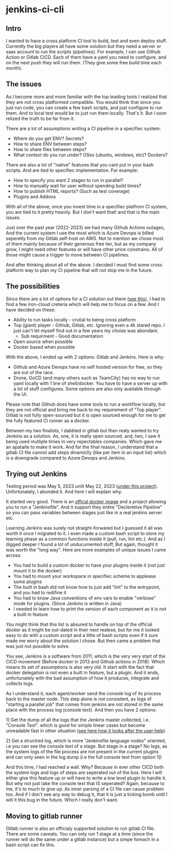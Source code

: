 # jenkins-ci-cli

## Intro

I wanted to have a cross platform CI tool to build, test and even deploy stuff.
Currently the big players all have some solution but they need a server or saas account to run the scripts (pipelines).
For example, I can use Github Action or Gitlab CICD. Each of them have a yaml you need to configure, and on the next push they will run them. (They give some free build time each month).

## The issues

As I become more and more familiar with the top leading tools I realized that they are not cross platformed compatible. You would think that since you just run code, you can create a few
bash scripts, and just configure to run them. And to local test would be to just run them locally. That's it. But I soon relized the truth to be far from it.

There are a lot of assumptions writing a CI pipeline in a specifiec system:
* Where do you get ENV? Secrets?
* How to share ENV between steps?
* How to share files between steps?
* What context do you run under? OSes (ubuntu, windows, etc)? Dockers?

There are also a lot of "native" features that you cant put in your bash scripts. And are tied to specifiec implementation. For example:
* How to specify you want 2 stages to run in parallel?
* How to manually wait for user without spending build times?
* How to publish HTML reports? (Such as test coverage)
* Plugins and Addons

With all of the above, once you invest time in a specifiec platfrom CI system, you are tied to it pretty heavily.
But I don't want that! and that is the main issues.

Just over the past year (2022-2023) we had many Github Actions outages, And the current system I use the most which is Azure Devops is billed
seperetly from my Gitlab self-host on AWS. Not to mention we chose most of them mainly because of their generous free tier, but as my company grow, I might need other features or
will have other price constrains. All of those might cause a trigger to move between CI pipelines.

And after thinking about all of the above. I decided I must find some cross platform way to plan my CI pipeline that will not stop me in the future.

## The possibilities

Since there are a lot of options for a CI solution out there ([see this](https://github.com/ligurio/awesome-ci)), I had to find a few iron-cloud creteria which will help me to focus on a few.
And I have decided on these:

* Ability to run tasks locally - crutial to being cross platform
* Top (giant) player - Github, Gitlab, etc. Ignoring even a 4k stared repo. I just can't let myself find out in a few years my choise was abondant. 
  * Sub requirment - Good documentation
* Open source when possible
* Docker based when possible

With the above, I ended up with 2 options: Gitlab and Jenkins. Here is why:

* Github and Azure Devops have no self hosted version for free, so they are out of the race.
* Drone, GoCD (and many others such as TeamCity) has no way to run yaml locally with 1 line of shell/docker. You have to have a server up with a lot of stuff configures. Some options are also only available through the UI.

Please note that Github does have some tools to run a workflow locally, but they are not official and bring me back to my requirement of "Top player". 
Gitlab is not fully open-sourced but it is open sourced enough for me to get the fully featured CI runner as a docker.

Between my two finalists, I dabbled in gitlab but then realy wanted to try Jenkins as a solution. As, one, it is really open sourced. and, two, I saw it being used mutliple times in very repectables companies. 
Which gave me an apataite to make it work. And for the final reason, I understand that a gitlab CI file cannot add steps dinamiclly (like per item in an input list) which is a downgrade compared to Azure Devops and Jenkins.

## Trying out Jenkins

Testing period was May 5, 2023 until May 22, 2023 ([under this project](https://github.com/yonixw/LivestreamDockerRecorder)). Unfortunately, I abonded it. And here I will explain why.

It started very good. There is an [offical docker image](https://github.com/jenkinsci/jenkinsfile-runner) and a project allowing you to run a "Jenkinsfile". And it support they entire "Decleretive Pipeline" so you can pass variables
between stages just like in a real jenkins server etc.

Learning Jenkins was surely not straight-forwared but I guessed it all was worth it once I migrated to it. I even made a custom bash script to store my learning phase as a common functions inside it (pull, run, lint etc.).
And as I digged deeper I found a lot of unducumented stuff, But again, thought it was worth the "long way". Here are more examples of unique issues I came across:

* You had to build a custom docker to have your plugins inside it (not just mount it to the docker)
* You had to mount your workspace in specifiec scheme to applease some plugins
* The built in bash did not know how to just add "lint" to the entrypoint, and you had to redifine it
* You had to know Java conventions of env vars to enable "verbose" mode for plugins. (Since Jenkins is written in Java)
* I needed to learn how to print the version of each component as it is not a built in feature

You might think that this list is absured to handle on top of the official docker as it might be out-dated in their next realese, but for me it looked easy to do with a custom script and a little of bash scripts even if it sure made me worry about the solution I chose.
But then came a problem that was just not possible to solve.

You see, Jenkins is a software from 2011, which is the very very start of the CICD movement (Before docker in 2013 and Github actions in 2018). Which means its set of assumptions is also very old. It start with the fact
that docker delegation is not even a built in feature, but a plugin. And it ends, unfortunately with the bad assumption of how it produces, integrate and collects logs.

As I understand it, each agent/worker send the console log of its process back to the master node. This step alone is not consistent, as logs of "starting a parallel job" that comes from jenkins are not stored in the same
place with the process log (console text). And then you have 2 options:

1] Get the dump of all the logs that the Jenkins master collected, i.e. "Console Text". which is good for simple linear cases but become unreadable fast in other situation ([see here how it looks after the user help](https://stackoverflow.com/a/58050883/1997873))

2] Get a structred log, which is more "Jenkinsfile language nodes" oriented, i.e you can see the console text of a stage. But stage in a stage? No logs, as the system logs of the file process are not present in the current plugins
and can only seen in the log dump (i.e the full console text from option 1])

And this time, I had reached a wall. Why? Because in ever other CICD both the system logs and logs of steps are seperated out of the box. Here I will either give this feature up or will have to write a low level plugin to handle it. But why
not just take the console text that IS seperated? Again, because to me, it's to much to give up. As inner parsing of a CI file can cause problem too. And if I don't see any way to debug it, that it is just a ticking bomb until I will it this bug
in the future. Which I really don't want.

## Moving to gitlab runner

Gitlab runner is also an officialy supported solution to run gitlab CI file. There are some caveats. You can only run 1 stage at a time (since the runner will do the same under a gitlab instance) but a simpe foreach in a bash script can fix this.



